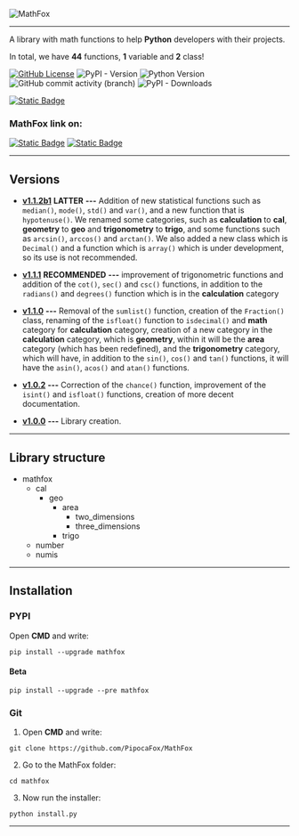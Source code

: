 ![MathFox](https://github.com/PipocaFox/MathFox/assets/114585145/60aa9f15-3796-4b6c-81f9-6663075fcb19)

---

A library with math functions to help **Python** developers with their projects.

In total, we have **44** functions, **1** variable and **2** class!

[![GitHub License](https://img.shields.io/github/license/PipocaFox/MathFox?color=orange)](https://github.com/PipocaFox/MathFox/blob/main/LICENCE)
![PyPI - Version](https://img.shields.io/pypi/v/MathFox?label=version)
![Python Version](https://img.shields.io/badge/python-%3E%3D3.6-green)
![GitHub commit activity (branch)](https://img.shields.io/github/commit-activity/m/PipocaFox/MathFox?logo=github&color=red)
![PyPI - Downloads](https://img.shields.io/pypi/dm/mathfox?logo=pypi&logoColor=white&color=yellow)

[![Static Badge](https://img.shields.io/badge/Documentation-%20?logo=github&color=black)](https://github.com/PipocaFox/MathFox/blob/main/DOCUMENTATION.md)


### MathFox link on:

[![Static Badge](https://img.shields.io/badge/Github-%20?logo=github&color=black)](https://github.com/PipocaFox/MathFox)
[![Static Badge](https://img.shields.io/badge/PYPI-%20?logo=pypi&logoColor=white&color=blue)](https://pypi.org/project/mathfox)


---

## Versions
- [**v1.1.2b1**](https://pypi.org/project/mathfox/1.1.2b1/) **LATTER** **---**
Addition of new statistical functions such as `median()`, `mode()`, `std()` and `var()`, and a new function that is `hypotenuse()`. We renamed some categories, such as **calculation** to **cal**, **geometry** to **geo** and **trigonometry** to **trigo**, and some functions such as `arcsin()`, `arccos()` and `arctan()`. We also added a new class which is `Decimal()` and a function which is `array()` which is under development, so its use is not recommended.


- [**v1.1.1**](https://pypi.org/project/mathfox/1.1.1/) **RECOMMENDED** **---**
improvement of trigonometric functions and addition of the ``cot()``, ``sec()`` and ``csc()`` functions, in addition to the ``radians()`` and ``degrees()`` function which is in the **calculation** category 


- [**v1.1.0**](https://pypi.org/project/mathfox/1.1.0/) **---**
Removal of the `sumlist()` function, creation of the `Fraction()` class, renaming of the `isfloat()` function to `isdecimal()` and **math** category for **calculation** category, creation of a new category in the **calculation** category, which is **geometry**, within it will be the **area** category (which has been redefined), and the **trigonometry** category, which will have, in addition to the ``sin()``, ``cos()`` and ``tan()`` functions, it will have the ``asin()``, ``acos()`` and ``atan()`` functions.


- [**v1.0.2**](https://pypi.org/project/mathfox/1.0.2/) **---**
Correction of the `chance()` function, improvement of the `isint()` and `isfloat()` functions, creation of more decent documentation.


- [**v1.0.0**](https://pypi.org/project/mathfox/1.0.0/) **---** 
Library creation.

---

## Library structure
- mathfox
    - cal
      - geo
          - area
            - two_dimensions
            - three_dimensions
          - trigo
    - number
    - numis
  

---

## Installation

### PYPI
Open **CMD** and write:
```
pip install --upgrade mathfox
```

#### Beta
```
pip install --upgrade --pre mathfox
```

### Git
1. Open **CMD** and write:
```
git clone https://github.com/PipocaFox/MathFox
```

2. Go to the MathFox folder:
```
cd mathfox
```

3. Now run the installer:
```
python install.py
```
---